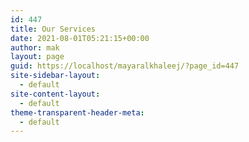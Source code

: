 ```yaml
---
id: 447
title: Our Services
date: 2021-08-01T05:21:15+00:00
author: mak
layout: page
guid: https://localhost/mayaralkhaleej/?page_id=447
site-sidebar-layout:
  - default
site-content-layout:
  - default
theme-transparent-header-meta:
  - default
---
```

